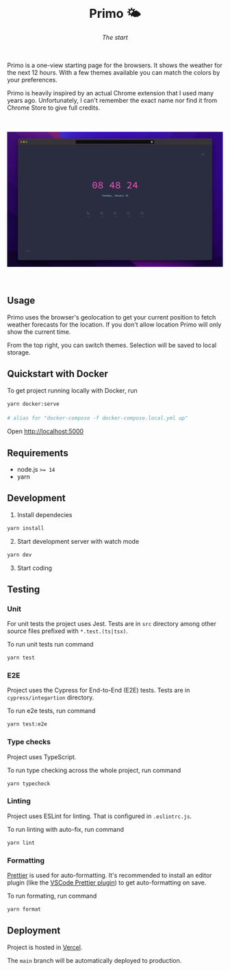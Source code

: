<div align="center">
    <br/>
    <h1>Primo 🌤</h1>
    <i>The start</i>
    <br/>
</div>

<br/>
<br/>

Primo is a one-view starting page for the browsers. It shows the weather for the next 12 hours.
With a few themes available you can match the colors by your preferences.

Primo is heavily inspired by an actual Chrome extension that I used many years ago.
Unfortunately, I can't remember the exact name nor find it from Chrome Store to give
full credits.

<br/>
<br/>

<div align="center">
    <img src="./docs/primo.jpg" alt="Example view of the app" />
</div>

<br/>
<br/>

## Usage

Primo uses the browser's geolocation to get your current position to fetch weather forecasts
for the location. If you don't allow location Primo will only show the current time.

From the top right, you can switch themes. Selection will be saved to local storage.

## Quickstart with Docker

To get project running locally with Docker, run

```sh
yarn docker:serve

# alias for "docker-compose -f docker-compose.local.yml up"
```

Open [http://localhost:5000](http://localhost:5000)

## Requirements

* node.js `>= 14`
* yarn

## Development

1. Install dependecies

```sh
yarn install
```

2. Start development server with watch mode

```sh
yarn dev
```

3. Start coding

## Testing

### Unit

For unit tests the project uses Jest. Tests are in `src` directory among other
source files prefixed with `*.test.(ts|tsx)`.

To run unit tests run command

```sh
yarn test
```

### E2E

Project uses the Cypress for End-to-End (E2E) tests. Tests are in `cypress/integartion` directory.

To run e2e tests, run command

```sh
yarn test:e2e
```

### Type checks

Project uses TypeScript.

To run type checking across the whole project, run command

```sh
yarn typecheck
```

### Linting

Project uses ESLint for linting. That is configured in `.eslintrc.js`.

To run linting with auto-fix, run command

```sh
yarn lint
```

### Formatting

[Prettier](https://prettier.io/) is used for auto-formatting. It's recommended to install an editor plugin (like the [VSCode Prettier plugin](https://marketplace.visualstudio.com/items?itemName=esbenp.prettier-vscode)) to get auto-formatting on save.

To run formating, run command

```sh
yarn format
```

## Deployment

Project is hosted in [Vercel](https://vercel.com).

The `main` branch will be automatically deployed to production.
